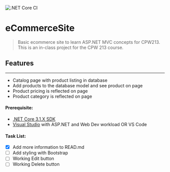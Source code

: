 ![.NET Core CI](https://github.com/Sa-wol/eCommerceSite/workflows/.NET%20Core%20CI/badge.svg)

# eCommerceSite
> Basic ecommerce site to learn ASP.NET MVC concepts for CPW213. This is an in-class project for the CPW 213 course.

## Features
------
- Catalog page with product listing in database
- Add products to the database model and see product on page
- Product pricing is reflected on page
- Product category is reflected on page

#### Prerequisite:
- [.NET Core 3.1.X SDK](https://dotnet.microsoft.com/download)
- [Visual Studio](https://visualstudio.microsoft.com/) with ASP.NET and Web Dev workload OR VS Code

#### Task List:
- [x] Add more information to READ.md
- [ ]  Add styling with Bootstrap
- [ ] Working Edit button
- [ ] Working Delete button
